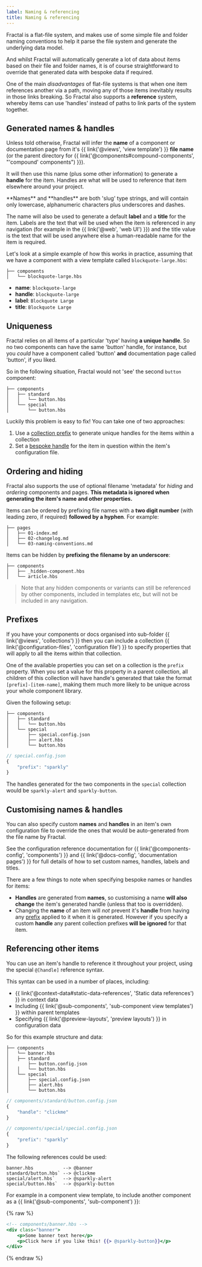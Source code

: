 ```yaml
---
label: Naming & referencing
title: Naming & referencing
---
```


Fractal is a flat-file system, and makes use of some simple file and folder naming conventions to help it parse the file system and generate the underlying data model.

And whilst Fractal will automatically generate a lot of data about items based on their file and folder names, it is of course straightforward to override that generated data with bespoke data if required.

One of the main _disadvantages_ of flat-file systems is that when one item references another via a path, moving any of those items inevitably results in those links breaking. So Fractal also supports a **reference** system, whereby items can use 'handles' instead of paths to link parts of the system together.

## Generated names & handles

Unless told otherwise, Fractal will infer the **name** of a component or documentation page from it's {{ link('@views', 'view template') }} **file name** (or the parent directory for {{ link('@components#compound-components', "'compound' components") }}).

It will then use this name (plus some other information) to generate a **handle** for the item. Handles are what will be used to reference that item elsewhere around your project.

<div class="Note Note--callout">
**Names** and **handles** are both 'slug' type strings, and will contain only lowercase, alphanumeric characters plus underscores and dashes.
</div>

The name will also be used to generate a default **label** and a **title** for the item. Labels are the text that will be used when the item is referenced in any navigation (for example in the {{ link('@web', 'web UI') }}) and the title value is the text that will be used anywhere else a human-readable name for the item is required.

Let's look at a simple example of how this works in practice, assuming that we have a component with a view template called `blockquote-large.hbs`:

```tree
├── components
│   └── blockquote-large.hbs
```

* **name**: `blockquote-large`
* **handle**: `blockquote-large`
* **label**: `Blockquote Large`
* **title**: `Blockquote Large`

## Uniqueness

Fractal relies on all items of a particular 'type' having **a unique handle**. So no two components can have the same 'button' handle, for instance, but you _could_ have a component called 'button' **and** documentation page called 'button', if you liked.

So in the following situation, Fractal would not 'see' the second `button` component:

```tree
├── components
│   ├── standard
│   │   └── button.hbs
│   └── special
│       └── button.hbs
```

Luckily this problem is easy to fix! You can take one of two approaches:

1. Use a [collection prefix](#prefixes) to generate unique handles for the items within a collection
2. Set a [bespoke handle](#customising-names-and-handles) for the item in question within the item's configuration file.

## Ordering and hiding

Fractal also supports the use of optional filename 'metadata' for _hiding_ and _ordering_ components and pages. **This metadata is ignored when generating the item's name and other properties.**

Items can be ordered by prefixing file names with a **two digit number** (with leading zero, if required) **followed by a hyphen**. For example:

```tree
├── pages
│   ├── 01-index.md
│   ├── 02-changelog.md
│   └── 03-naming-conventions.md
```

Items can be hidden by **prefixing the filename by an underscore**:

```tree
├── components
│   ├── _hidden-component.hbs
│   └── article.hbs
```

> Note that any hidden components or variants can still be referenced by other components, included in templates etc, but will not be included in any navigation.

## Prefixes

If you have your components or docs organised into sub-folder {{ link('@views', 'collections') }} then you can include a collection {{ link('@configuration-files', 'configuration file') }} to specify properties that will apply to all the items within that collection.

One of the available properties you can set on a collection is the `prefix` property. When you set a value for this property in a parent collection, all children of this collection will have handle's generated that take the format `[prefix]-[item-name]`, making them much more likely to be unique across your whole component library.

Given the following setup:

```tree
├── components
│   ├── standard
│   │   └── button.hbs
│   └── special
│       ├── special.config.json
│       ├── alert.hbs
│       └── button.hbs
```

```js
// special.config.json
{
    "prefix": "sparkly"
}
```

The handles generated for the two components in the `special` collection would be `sparkly-alert` and `sparkly-button`.

## Customising names & handles

You can also specify custom **names** and **handles** in an item's own configuration file to override the ones that would be auto-generated from the file name by Fractal.

See the configuration reference documentation for {{ link('@components-config', 'components') }} and {{ link('@docs-config', 'documentation pages') }} for full details of how to set custom names, handles, labels and titles.

There are a few things to note when specifying bespoke names or handles for items:

* **Handles** are generated from **names**, so customising a name **will also change** the item's generated handle (unless that too is overridden).
* Changing the **name** of an item will _not_ prevent it's **handle** from having any [prefix](#prefix) applied to it when it is generated. However if you specify a custom **handle** any parent collection prefixes **will be ignored** for that item.

## Referencing other items

You can use an item's handle to reference it throughout your project, using the special `@[handle]` reference syntax.

This syntax can be used in a number of places, including:

* {{ link('@context-data#static-data-references', 'Static data references') }} in context data
* Including {{ link('@sub-components', 'sub-component view templates') }} within parent templates
* Specifying {{ link('@preview-layouts', 'preview layouts') }} in configuration data

So for this example structure and data:

```tree
├── components
│   └── banner.hbs
│   ├── standard
│       ├── button.config.json
│   │   └── button.hbs
│   └── special
│       ├── special.config.json
│       ├── alert.hbs
│       └── button.hbs
```

```js
// components/standard/button.config.json
{
    "handle": "clickme"
}
```
```js
// components/special/special.config.json
{
    "prefix": "sparkly"
}
```


The following references could be used:

```plain
banner.hbs           --> @banner
standard/button.hbs` --> @clickme
special/alert.hbs`   --> @sparkly-alert
special/button.hbs`  --> @sparkly-button
```

For example in a component view template, to include another component as a {{ link('@sub-components', 'sub-component') }}:

{% raw %}
```handlebars
<!-- components/banner.hbs -->
<div class="banner">
    <p>Some banner text here</p>
    <p>Click here if you like this! {{> @sparkly-button}}</p>
</div>
```
{% endraw %}
